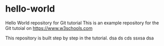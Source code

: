 # hello-world
Hello World repository for Git tutorial
This is an example repository for the Git tutoial on https://www.w3schools.com

This repository is built step by step in the tutorial.
dsa
ds
cds
ssxsa
dsa
